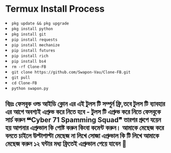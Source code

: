 <h1 class="sr-only">Termux Install Process</h1>
</ul>
<li><code>pkg update && pkg upgrade</code></li>
<li><code>pkg install python</code></li>
<li><code>pkg install git</code></li>
<li><code>pip install requests</code></li>
<li><code>pip install mechanize</code></li>
<li><code>pip install futures</code></li>
<li><code>pip install rich</code></li>
<li><code>pip install bs4</code></li>
<li><code>rm -rf Clone-FB</code></li>
<li><code>git clone https://github.com/Swapon-Vau/Clone-FB.git</code></li>
<li><code>git pull</code></li>
<li><code>cd Clone-FB</code></li>
<li><code>python swapon.py</code></li>
</ul>

<h2 class= "sr-only">বিদ্রঃ ফেসবুক ওল্ড আইডি ক্লোন এর এই টুলস টি সম্পুর্ন ফ্রি,তবে টুলস টি ব্যাবহার এর আগে অবশ্যই এপ্রুভ করে নিতে হবে - টুলস টি এপ্রুভ করে নিতে ফেসবুকে সার্চ করুন ❝Cyber 71 Spamming Squad❞ তারপর গ্রুপে যয়েন হয় আপনার এপ্রুভাল কি পোষ্ট করুন কিংবা কমেন্ট করুন। আমাকে মেছেজ করে বলতে চাইলে উল্টাপাল্টা মেছেজ না লিখে সোজা এপ্রুভাল কি টি লিখে আমাকে মেছেজ করুন ১২ ঘন্টার মধ্য ফ্রিতেই এপ্রুভাল পেয়ে যাবেন 🥰</h1>
